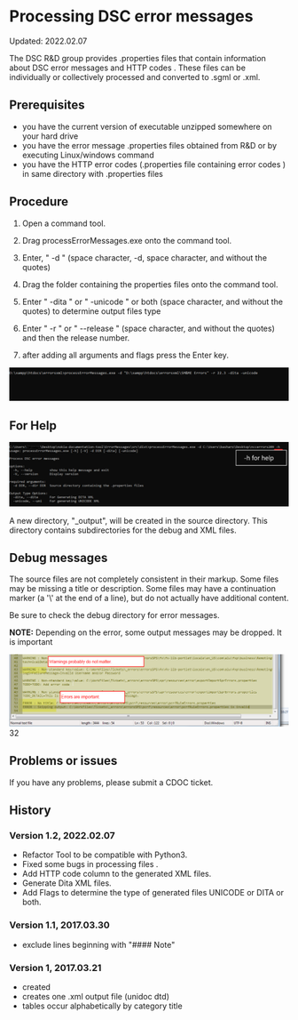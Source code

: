 # Processing DSC error messages

Updated: 2022.02.07


The DSC R&D group provides .properties files that contain information about DSC error 
messages and HTTP codes . These files can be individually or collectively processed and converted to .sgml or .xml.


## Prerequisites

- you have the current version of executable unzipped somewhere on your hard drive
- you have the error message .properties files obtained from R&D or by executing Linux/windows command 
- you have the HTTP error codes (.properties file containing error codes ) in same directory with .properties files 

## Procedure

1. Open a command tool.

2. Drag processErrorMessages.exe onto the command tool.

3. Enter, " -d " (space character, -d, space character, and without the quotes)

4. Drag the folder containing the properties files onto the command tool.

5. Enter " -dita " or " -unicode " or both (space character, and without the quotes) to determine output files type

6. Enter " -r " or " --release "  (space character, and without the quotes) and then the release number.

7. after adding all arguments and flags  press the Enter key.


  ![](graphics/tool-command-pic.png "Using the command tool") 

## For Help
  ![](graphics/dsc_console.png "Using the command tool") 
  
  A new directory, "_output", will be created in the source directory. This directory contains 
  subdirectories for the debug and XML files.
 


## Debug messages

The source files are not completely consistent in their markup. Some files may be missing a title or description. 
Some files may have a continuation marker (a '\\' at the end of a line), but do not actually have additional content.

Be sure to check the debug directory for error messages. 

__NOTE:__ Depending on the error, some output messages may be dropped. It is important 

![](graphics/dsc_errors.png "Warnings and errors") 
  32 

## Problems or issues

If you have any problems, please submit a CDOC ticket.




## History

### Version 1.2, 2022.02.07
- Refactor Tool to be compatible with Python3.
- Fixed some bugs in processing files .
- Add HTTP code column to the generated XML files. 
- Generate Dita XML files.
- Add Flags to determine the type of generated files UNICODE or DITA or both.




### Version 1.1, 2017.03.30
- exclude lines beginning with "#### Note"

### Version 1, 2017.03.21
 - created
 - creates one .xml output file (unidoc dtd)
 - tables occur alphabetically by category title
